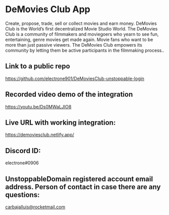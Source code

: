 # DeMovies Club App

Create, propose, trade, sell or collect movies and earn money.
DeMovies Club is the World’s first decentralized Movie Studio
World. The DeMovies Club is a community of filmmakers and
moviegoers who yearn to see fun, entertaining, genre movies get
made again. Movie fans who want to be more than just passive
viewers. The DeMovies Club empowers its community by letting
them be active participants in the filmmaking process..

## Link to a public repo

https://github.com/electrone901/DeMoviesClub-unstoppable-login

## Recorded video demo of the integration

https://youtu.be/Ds0MWaLJIO8

## Live URL with working integration:

https://demoviesclub.netlify.app/

## Discord ID:

electrone#0906

## UnstoppableDomain registered account email address. Person of contact in case there are any questions:

carbajalluis@rocketmail.com
